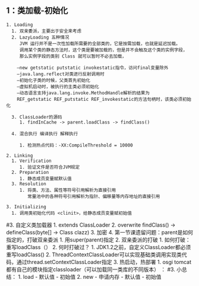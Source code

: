 ## 1：类加载-初始化
    1. Loading
      1. 双亲委派，主要出于安全来考虑
      2. LazyLoading 五种情况
         JVM 运行并不是一次性加载所需要的全部类的，它是按需加载，也就是延迟加载。
         调用某个类的静态方法时，这个类是要被加载的，但是并不会触及这个类的实例字段，
         那么实例字段的类别 Class 就可以暂时不必去加载，
          
        –new getstatic putstatic invokestatic指令，访问final变量除外
        –java.lang.reflect对类进行反射调用时
        –初始化子类的时候，父类首先初始化
        –虚拟机启动时，被执行的主类必须初始化
        –动态语言支持java.lang.invoke.MethodHandle解析的结果为
        REF_getstatic REF_putstatic REF_invokestatic的方法句柄时，该类必须初始化
      
      3. ClassLoader的源码
         1. findInCache -> parent.loadClass -> findClass()
     
      4. 混合执行 编译执行 解释执行
      
         1. 检测热点代码：-XX:CompileThreshold = 10000
      
    2. Linking 
      1. Verification
         1. 验证文件是否符合JVM规定
      2. Preparation
         1. 静态成员变量赋默认值
      3. Resolution
         1. 将类、方法、属性等符号引用解析为直接引用
            常量池中的各种符号引用解析为指针、偏移量等内存地址的直接引用
      
    3. Initializing
      1. 调用类初始化代码 <clinit>，给静态成员变量赋初始值
       
#3. 自定义类加载器
     1. extends ClassLoader
     2. overwrite findClass() -> defineClass(byte[] -> Class clazz)
     3. 加密
     4. 第一节课遗留问题：parent是如何指定的，打破双亲委派
        1. 用super(parent)指定
        2. 双亲委派的打破
           1. 如何打破：重写loadClass（）
           2. 何时打破过？
              1. JDK1.2之前，自定义ClassLoader都必须重写loadClass()
              2. ThreadContextClassLoader可以实现基础类调用实现类代码，通过thread.setContextClassLoader指定
              3. 热启动，热部署
                 1. osgi tomcat 都有自己的模块指定classloader（可以加载同一类库的不同版本）
          ：
#3. 小总结：
    1. load - 默认值 - 初始值
    2. new - 申请内存 - 默认值 - 初始值
